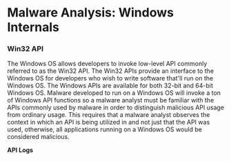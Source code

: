 # Malware Analysis: Windows Internals

### Win32 API

The Windows OS allows developers to invoke low-level API commonly referred to as the Win32 API. The Win32 APIs provide an interface to the
Windows OS for developers who wish to write software that'll run on the Windows OS. The Windows APIs are available for both 32-bit and 64-bit
Windows OS. Malware developed to run on a Windows OS will invoke a ton of Windows API functions so a malware analyst must be familiar with
the APIs commonly used by malware in order to distinguish malicious API usage from ordinary usage. This requires that a malware analyst
observes the context in which an API is being utilized in and not just that the API was used, otherwise, all applications running on a 
Windows OS would be considered malicious. 

**API Logs**

